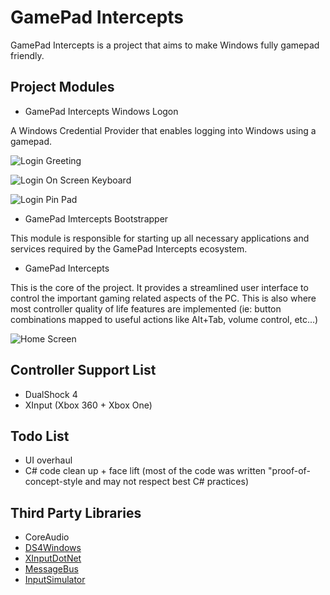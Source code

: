 # GamePad Intercepts
GamePad Intercepts is a project that aims to make Windows fully gamepad friendly.

## Project Modules

- GamePad Intercepts Windows Logon

A Windows Credential Provider that enables logging into Windows using a gamepad.

![Login Greeting](https://1.bp.blogspot.com/--cfFmk1S8nw/X8kT4vvw94I/AAAAAAAADs8/YqvQiAIA0H47Gkuxs1QMPngKeSvDPD5pwCLcBGAsYHQ/s1920/GPI%2B-%2BLogin%2BGreeting.png)

![Login On Screen Keyboard](https://1.bp.blogspot.com/-z8V8Eg8l5Tw/X8kT4hutz6I/AAAAAAAADtA/krbh5BMa_mMxagjoISvcRoEm009jGQMtACLcBGAsYHQ/s1920/GPI%2B-%2BLogin%2B%2BOn%2BScreen%2BKeyboard.png)

![Login Pin Pad](https://1.bp.blogspot.com/-VFa4rqsE5K8/X8kT40cfRWI/AAAAAAAADtE/FjTqAaqqbmI6Z5_Nyd9Ojk8vivRR7v8PwCLcBGAsYHQ/s1920/GPI%2B-%2BLogin%2BPin%2BPad.png)

- GamePad Imtercepts Bootstrapper

This module is responsible for starting up all necessary applications and services required by the GamePad Intercepts ecosystem.

- GamePad Intercepts

This is the core of the project. It provides a streamlined user interface to control the important gaming related aspects of the PC. This is also where most controller quality of life features are implemented (ie: button combinations mapped to useful actions like Alt+Tab, volume control, etc...)

![Home Screen](https://1.bp.blogspot.com/-f-pUeneKA44/X8kT4UqZCaI/AAAAAAAADs4/-yCyTsuHD8EL_gJV34SyC3CinfFjL5bSgCLcBGAsYHQ/s1920/GPI%2B-%2BHome%2BScreen%2B1.png)

## Controller Support List
- DualShock 4
- XInput (Xbox 360 + Xbox One)

## Todo List
- UI overhaul
- C# code clean up + face lift (most of the code was written "proof-of-concept-style and may not respect best C# practices)

## Third Party Libraries

- CoreAudio
- [DS4Windows](https://github.com/Jays2Kings/DS4Windows)
- [XInputDotNet](https://github.com/speps/XInputDotNet)
- [MessageBus](https://github.com/rolandzpl/MessageBus)
- [InputSimulator](https://github.com/michaelnoonan/inputsimulator)

